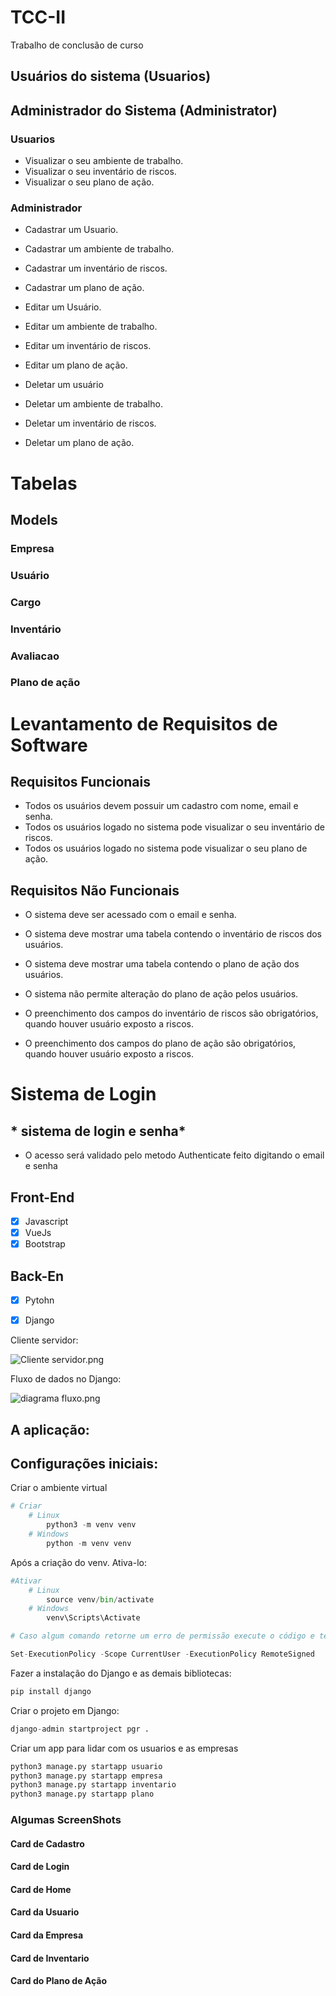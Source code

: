 # TCC-II
Trabalho de conclusão de curso

## Usuários do sistema (Usuarios)
## Administrador do Sistema (Administrator)

### Usuarios
- Visualizar o seu ambiente de trabalho.
- Visualizar o seu inventário de riscos.
- Visualizar o seu plano de ação.

### Administrador
- Cadastrar um Usuario.
- Cadastrar um ambiente de trabalho.
- Cadastrar um inventário de riscos.
- Cadastrar um plano de ação.

- Editar um Usuário.
- Editar um ambiente de trabalho.
- Editar um inventário de riscos.
- Editar um plano de ação.

- Deletar um usuário
- Deletar um ambiente de trabalho.
- Deletar um inventário de riscos.
- Deletar um plano de ação.


# Tabelas

## Models

### Empresa
### Usuário 
### Cargo
### Inventário
### Avaliacao
### Plano de ação


# Levantamento de Requisitos de Software
## Requisitos Funcionais
- Todos os usuários devem possuir um cadastro com nome, email e senha.
- Todos os usuários logado no sistema pode visualizar o seu inventário de riscos.
- Todos os usuários logado no sistema pode visualizar o seu plano de ação.

## Requisitos Não Funcionais
- O sistema deve ser acessado com o email e senha.
- O sistema deve mostrar uma tabela contendo o inventário de riscos dos usuários.
- O sistema deve mostrar uma tabela contendo o plano de ação dos usuários.
- O sistema não permite alteração do plano de ação pelos usuários.

- O preenchimento dos campos do inventário de riscos são obrigatórios, quando houver usuário exposto a riscos.
- O preenchimento dos campos do plano de ação são obrigatórios, quando houver usuário exposto a riscos.

# Sistema de Login
## * sistema de login e senha*

- O acesso será validado pelo metodo Authenticate feito digitando o email e senha

## Front-End
- [x] Javascript
- [x] VueJs
- [x] Bootstrap

## Back-En
- [x] Pytohn
- [x] Django



Cliente servidor:

![Cliente servidor.png](https://s3-us-west-2.amazonaws.com/secure.notion-static.com/c6076cc0-2d69-4c17-9b9f-f2a51d2ddb24/Cliente_servidor.png)

Fluxo de dados no Django:

![diagrama fluxo.png](https://s3-us-west-2.amazonaws.com/secure.notion-static.com/58b0d368-2402-481a-9bca-2101f71cf6b4/diagrama_fluxo.png)

## A aplicação:

## **Configurações iniciais:**

Criar o ambiente virtual

```python
# Criar
	# Linux
		python3 -m venv venv
	# Windows
		python -m venv venv
```

Após a criação do venv. Ativa-lo:

```python
#Ativar
	# Linux
		source venv/bin/activate
	# Windows
		venv\Scripts\Activate

# Caso algum comando retorne um erro de permissão execute o código e tente novamente:

Set-ExecutionPolicy -Scope CurrentUser -ExecutionPolicy RemoteSigned
```

Fazer a instalação do Django e as demais bibliotecas:

```python
pip install django
```

Criar o projeto em Django:

```python
django-admin startproject pgr .
```

Criar um app para lidar com os usuarios e as empresas

```python
python3 manage.py startapp usuario
python3 manage.py startapp empresa
python3 manage.py startapp inventario
python3 manage.py startapp plano

```


### Algumas ScreenShots

#### Card de Cadastro
#### Card de Login
#### Card de Home
#### Card da Usuario
#### Card da Empresa
#### Card de Inventario
#### Card do Plano de Ação
